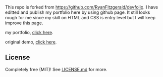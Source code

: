 This repo is forked from https://github.com/RyanFitzgerald/devfolio. I have editted and publish my portfolio here by using github page. It still looks rough for me since my skill on HTML and CSS is entry level but I will keep improve this page. 

my portfolio, [click here](https://ravio041.github.io/devportfolio).

original demo, [click here](https://ryanfitzgerald.github.io/devportfolio/).





## License

Completely free (MIT)! See [LICENSE.md](LICENSE.md) for more.
